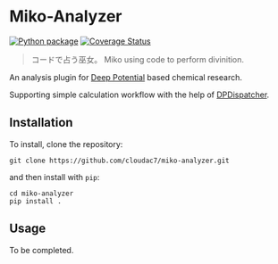 # Miko-Analyzer

[![Python package](https://github.com/Cloudac7/miko-analyzer/actions/workflows/ci.yml/badge.svg)](https://github.com/Cloudac7/miko-analyzer/actions/workflows/ci.yml)
[![Coverage Status](https://coveralls.io/repos/github/Cloudac7/miko-analyzer/badge.svg?branch=dev)](https://coveralls.io/github/Cloudac7/miko-analyzer?branch=dev)

> コードで占う巫女。
> Miko using code to perform divinition.

An analysis plugin for [Deep Potential](https://github.com/deepmodeling/deepmd-kit) based chemical research.

Supporting simple calculation workflow with the help of [DPDispatcher](https://github.com/deepmodeling/dpdispatcher).

## Installation

To install, clone the repository:

```
git clone https://github.com/cloudac7/miko-analyzer.git
```

and then install with `pip`:

```
cd miko-analyzer
pip install .
```

## Usage

To be completed.
